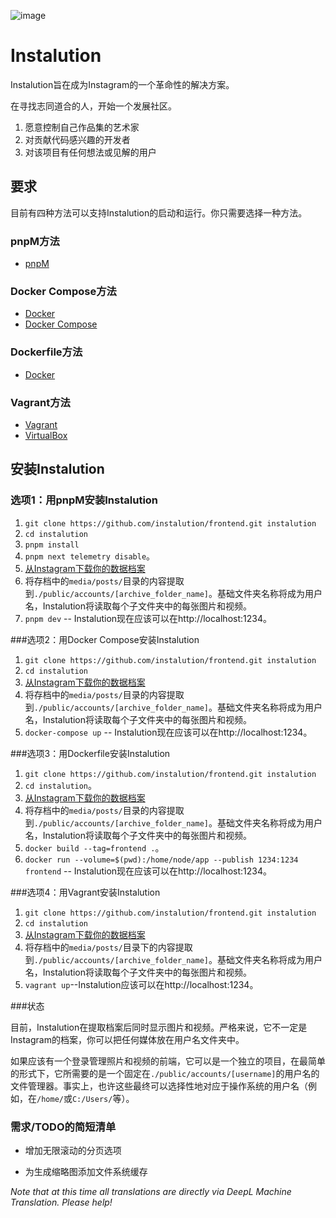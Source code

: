 ![image](https://user-images.githubusercontent.com/595446/177451446-55fcc030-04ec-4ed7-9a69-d5ccfc0b53d8.png)

# Instalution

Instalution旨在成为Instagram的一个革命性的解决方案。

在寻找志同道合的人，开始一个发展社区。

1) 愿意控制自己作品集的艺术家
2) 对贡献代码感兴趣的开发者
3) 对该项目有任何想法或见解的用户

## 要求

目前有四种方法可以支持Instalution的启动和运行。你只需要选择一种方法。

### pnpM方法

- [pnpM](https://pnpm.io/installation)

### Docker Compose方法

- [Docker](https://docs.docker.com/get-docker/)
- [Docker Compose](https://docs.docker.com/compose/install/)

### Dockerfile方法

- [Docker](https://docs.docker.com/get-docker/)

### Vagrant方法

- [Vagrant](https://vagrantup.com/)
- [VirtualBox](https://virtualbox.org/)

## 安装Instalution

### 选项1：用pnpM安装Instalution
1) `git clone https://github.com/instalution/frontend.git instalution`
2) `cd instalution`
3) `pnpm install`
4) `pnpm next telemetry disable`。
5) [从Instagram下载你的数据档案](https://help.instagram.com/181231772500920)
6) 将存档中的`media/posts/`目录的内容提取到`./public/accounts/[archive_folder_name]`。基础文件夹名称将成为用户名，Instalution将读取每个子文件夹中的每张图片和视频。
7) `pnpm dev` -- Instalution现在应该可以在http://localhost:1234。

###选项2：用Docker Compose安装Instalution
1) `git clone https://github.com/instalution/frontend.git instalution`
2) `cd instalution `
3) [从Instagram下载你的数据档案](https://help.instagram.com/181231772500920)
4) 将存档中的`media/posts/`目录的内容提取到`./public/accounts/[archive_folder_name]`。基础文件夹名称将成为用户名，Instalution将读取每个子文件夹中的每张图片和视频。
5) `docker-compose up` -- Instalution现在应该可以在http://localhost:1234。

###选项3：用Dockerfile安装Instalution

1) `git clone https://github.com/instalution/frontend.git instalution`
2) `cd instalution`。
3) [从Instagram下载你的数据档案](https://help.instagram.com/181231772500920)
4) 将存档中的`media/posts/`目录的内容提取到`./public/accounts/[archive_folder_name]`。基础文件夹名称将成为用户名，Instalution将读取每个子文件夹中的每张图片和视频。
5) `docker build --tag=frontend .`。
6) `docker run --volume=$(pwd):/home/node/app --publish 1234:1234 frontend` -- Instalution现在应该可以在http://localhost:1234。

###选项4：用Vagrant安装Instalution
1) `git clone https://github.com/instalution/frontend.git instalution`
2) `cd instalution `
3) [从Instagram下载你的数据档案](https://help.instagram.com/181231772500920)
4) 将存档中的`media/posts/`目录下的内容提取到`./public/accounts/[archive_folder_name]`。基础文件夹名称将成为用户名，Instalution将读取每个子文件夹中的每张图片和视频。
5) `vagrant up`--Instalution应该可以在http://localhost:1234。

###状态

目前，Instalution在提取档案后同时显示图片和视频。严格来说，它不一定是Instagram的档案，你可以把任何媒体放在用户名文件夹中。

如果应该有一个登录管理照片和视频的前端，它可以是一个独立的项目，在最简单的形式下，它所需要的是一个固定在`./public/accounts/[username]`的用户名的文件管理器。事实上，也许这些最终可以选择性地对应于操作系统的用户名（例如，在`/home/`或`C:/Users/`等）。

### 需求/TODO的简短清单

- 增加无限滚动的分页选项

- 为生成缩略图添加文件系统缓存

*Note that at this time all translations are directly via DeepL Machine Translation. Please help!*
